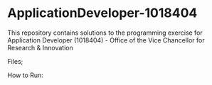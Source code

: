 # ApplicationDeveloper-1018404
This repository contains solutions to the programming exercise for Application Developer (1018404) - Office of the Vice Chancellor for Research & Innovation

Files;

How to Run:

